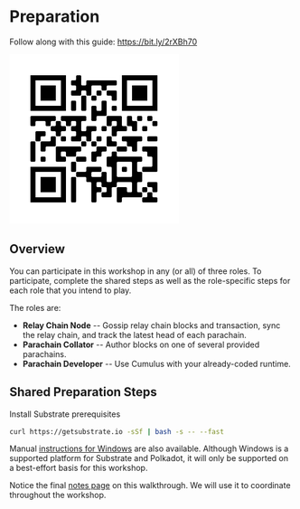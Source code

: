 # Preparation

Follow along with this guide: https://bit.ly/2rXBh70

![QR Code](../assets/qr.png)

## Overview
You can participate in this workshop in any (or all) of three roles. To participate, complete the shared steps as well as the role-specific steps for each role that you intend to play.

The roles are:

* **Relay Chain Node** -- Gossip relay chain blocks and transaction, sync the relay chain, and track the latest head of each parachain.
* **Parachain Collator** -- Author blocks on one of several provided parachains.
* **Parachain Developer** -- Use Cumulus with your already-coded runtime.

## Shared Preparation Steps

Install Substrate prerequisites

```bash
curl https://getsubstrate.io -sSf | bash -s -- --fast
```

Manual [instructions for Windows](https://substrate.dev/docs/en/getting-started/installing-substrate#windows) are also available. Although Windows is a supported platform for Substrate and Polkadot, it will only be supported on a best-effort basis for this workshop.

Notice the final [notes page](5-notes.md) on this walkthrough. We will use it to coordinate throughout the workshop.
